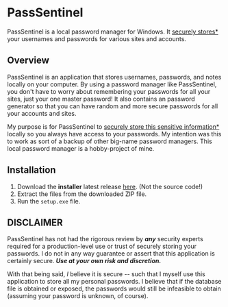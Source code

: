 # PassSentinel

PassSentinel is a local password manager for Windows. It [securely stores*](#disclaimer) your usernames and 
passwords for various sites and accounts.

## Overview

PassSentinel is an application that stores usernames, passwords, and notes locally on your computer.
By using a password manager like PassSentinel, you don't have to worry about remembering your passwords for
all your sites, just your one master password! It also contains an password generator so that you can have
random and more secure passwords for all your accounts and sites.

My purpose is for PassSentinel to [securely store this sensitive information*](#disclaimer) locally so you always have
access to your passwords. My intention was this to work as sort of a backup of other big-name password managers.
This local password manager is a hobby-project of mine.


## Installation

1. Download the **installer** latest release [here](https://github.com/jrydecki/PassSentinel/releases). (Not the source code!)
2. Extract the files from the downloaded ZIP file.
3. Run the `setup.exe` file.


## DISCLAIMER

PassSentinel has not had the rigorous review by ***any*** security experts required for a production-level use
or trust of securely storing your passwords. I do not in any way guarantee or assert that this application is certainly secure.
***Use at your own risk and discretion.***

With that being said, *I* believe it is secure -- such that I myself use this application to store all my personal passwords.
I believe that if the database file is obtained or exposed, the passwords would still be infeasible to obtain (assuming your password
is unknown, of course).
